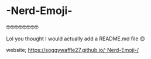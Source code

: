 # -Nerd-Emoji-
🤓🤓🤓🤓🤓🤓🤓🤓


Lol you thought I would actually add a README.md file 😍

website;
https://soggywaffle27.github.io/-Nerd-Emoji-/